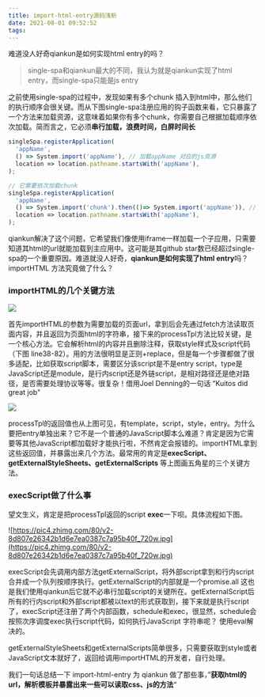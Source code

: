 ```yaml
---
title: import-html-entry源码浅析
date: 2021-08-01 09:52:52
tags:
---
```


难道没人好奇qiankun是如何实现html entry的吗？

> single-spa和qiankun最大的不同，我认为就是qiankun实现了html entry，而single-spa只能是js entry

之前使用single-spa的过程中，发现如果有多个chunk 插入到html中，那么他们的执行顺序会很关键。而从下图single-spa注册应用的钩子函数来看，它只暴露了一个方法来加载资源，这意味着如果你有多个chunk，你需要自己根据加载顺序依次加载。简而言之，它必须**串行加载，浪费时间，白屏时间长**

```jsx
singleSpa.registerApplication(
  'appName',
  () => System.import('appName'), // 加载appName 对应的js资源
  location => location.pathname.startsWith('appName'),
);

// 它需要依次加载chunk
singleSpa.registerApplication(
  'appName',
  () => System.import('chunk').then(()=> System.import('appName')), // 先加载依赖的chunk，再加载appName
  location => location.pathname.startsWith('appName'),
);
```

qiankun解决了这个问题，它希望我们像使用iframe一样加载一个子应用，只需要知道其html的url就能加载到主应用中。这可能是其github star数已经超过single-spa的一个重要原因。难道就没人好奇，**qiankun是如何实现了html entry**吗？importHTML 方法究竟做了什么？

### importHTML的几个关键方法

![](https://pic3.zhimg.com/80/v2-376af0545ed81e06e6979995cfab917a_720w.jpg)

首先importHTML的参数为需要加载的页面url，拿到后会先通过fetch方法读取页面内容，并且返回为页面html的字符串，接下来的processTpl方法比较关键，是一个核心方法。它会解析html的内容并且删除注释，获取style样式及script代码（下图 line38-82）。用的方法很明显是正则+replace，但是每一个步骤都做了很多适配，比如获取script脚本，需要区分该script是不是entry script，type是JavaScript还是module，是行内script还是外链script，是相对路径还是绝对路径，是否需要处理协议等等。很复杂！借用Joel Denning的一句话 “Kuitos did great job" 

![](https://pic1.zhimg.com/80/v2-ebd0b10c799926939eb89834bd4307c4_720w.jpg)

processTpl的返回值也从上图可见，有template，script，style，entry。为什么要把entry单独出来？它不是一个普通的JavaScript脚本么难道？肯定是因为它需要等其他JavaScript都加载好才能执行啦，不然肯定会报错的。importHTML拿到这些返回值，并暴露出来几个方法。最常用的肯定是**execScript、getExternalStyleSheets、getExternalScripts** 等上图画五角星的三个关键方法。

### execScript做了什么事

望文生义，肯定是把processTpl返回的script **exec**一下呗。具体流程如下图。

![https://pic4.zhimg.com/80/v2-8d807e26342b1d6e7ea0387c7a95b40f_720w.jpg](https://pic4.zhimg.com/80/v2-8d807e26342b1d6e7ea0387c7a95b40f_720w.jpg)

execScript会先调用内部方法getExternalScript，将外部script拿到和行内script合并成一个队列按顺序执行。getExternalScript的内部就是一个promise.all 这也是我们使用qiankun后它就不必串行加载script的关键所在。getExternalScript后所有的行内script和外部script都被以text的形式获取到，接下来就是执行script了，execScript还注册了两个内部函数，schedule和exec，很显然，schedule会按照次序调度exec执行script代码，如何执行JavaScript 字符串呢？ 使用eval解决的。

getExternalStyleSheets和getExternalScripts简单很多，只需要获取到style或者JavaScript文本就好了，返回给调用importHTML的开发者，自行处理。

我们一句话总结一下 import-html-entry 为 qiankun 做了那些事，”**获取html的url，解析模板并暴露出来一些可以读取css、js的方法**“